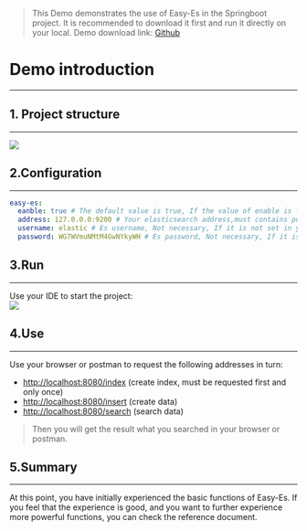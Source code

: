 > This Demo demonstrates the use of Easy-Es in the Springboot project. It is recommended to download it first and run it directly on your local.
> Demo download link: [Github](https://github.com/xpc1024/easy-es-springboot-demo-en)

# Demo introduction

---

## 1. Project structure

---

![](https://cdn.nlark.com/yuque/0/2021/png/21559896/1638952452520-10d0b15d-4a46-4d0e-9c6d-b3a4f859e587.png#crop=0&crop=0&crop=1&crop=1&from=url&id=XbyNe&margin=%5Bobject%20Object%5D&originHeight=299&originWidth=400&originalType=binary&ratio=1&rotation=0&showTitle=false&status=done&style=none&title=)

## 2.Configuration

---

```yaml
easy-es:
  eanble: true # The default value is true, If the value of enable is false, it is considered that Easy-es is not enabled
  address: 127.0.0.0:9200 # Your elasticsearch address,must contains port, If it is a cluster, please separate with',' just like this: 127.0.0.0:9200,127.0.0.1:9200
  username: elastic # Es username, Not necessary, If it is not set in your elasticsearch, delete this line
  password: WG7WVmuNMtM4GwNYkyWH # Es password, Not necessary, If it is not set, delete this line

```
## 3.Run

---

Use your IDE to start the project:<br />![](https://cdn.nlark.com/yuque/0/2021/png/21559896/1638952870873-8d460b56-327f-4fa7-99cd-a65e64ce0716.png#crop=0&crop=0&crop=1&crop=1&from=url&id=qLoIq&margin=%5Bobject%20Object%5D&originHeight=42&originWidth=335&originalType=binary&ratio=1&rotation=0&showTitle=false&status=done&style=none&title=)

## 4.Use

---

Use your browser or postman to request the following addresses in turn:

- [http://localhost:8080/index](http://localhost:8080/index) (create index, must be requested first and only once)
- [http://localhost:8080/insert](http://localhost:8080/insert) (create data)
- [http://localhost:8080/search](http://localhost:8080/search) (search data)
> Then you will get the result what you searched in your browser or postman.

## 5.Summary

---

At this point, you have initially experienced the basic functions of Easy-Es. If you feel that the experience is good, and you want to further experience more powerful functions, you can check the reference document.
